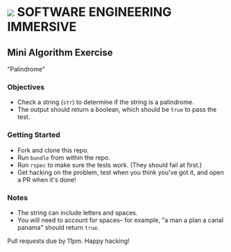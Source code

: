 # ![](https://ga-dash.s3.amazonaws.com/production/assets/logo-9f88ae6c9c3871690e33280fcf557f33.png) SOFTWARE ENGINEERING IMMERSIVE

## Mini Algorithm Exercise

"Palindrome"

### Objectives

- Check a string (`str`) to determine if the string is a palindrome.
- The output should return a boolean, which should be `true` to pass the test.

### Getting Started

- Fork and clone this repo.
- Run `bundle` from within the repo.
- Run `rspec` to make sure the tests work. (They should fail at first.)
- Get hacking on the problem, test when you think you've got it, and open a PR when it's done!

### Notes

- The string can include letters and spaces.
- You will need to account for spaces– for example, "a man a plan a canal panama" should return `true`.

Pull requests due by 11pm. Happy hacking!